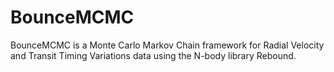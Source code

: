 # BounceMCMC

BounceMCMC is a Monte Carlo Markov Chain framework for Radial Velocity and Transit Timing Variations data using the N-body library Rebound.
